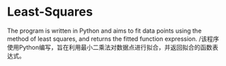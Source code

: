 # Least-Squares
The program is written in Python and aims to fit data points using the method of least squares, and returns the fitted function expression. /该程序使用Python编写，旨在利用最小二乘法对数据点进行拟合，并返回拟合的函数表达式。
